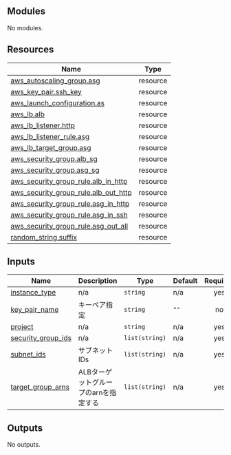 <!-- BEGIN_TF_DOCS -->
## Modules

No modules.

## Resources

| Name | Type |
|------|------|
| [aws_autoscaling_group.asg](https://registry.terraform.io/providers/hashicorp/aws/latest/docs/resources/autoscaling_group) | resource |
| [aws_key_pair.ssh_key](https://registry.terraform.io/providers/hashicorp/aws/latest/docs/resources/key_pair) | resource |
| [aws_launch_configuration.as](https://registry.terraform.io/providers/hashicorp/aws/latest/docs/resources/launch_configuration) | resource |
| [aws_lb.alb](https://registry.terraform.io/providers/hashicorp/aws/latest/docs/resources/lb) | resource |
| [aws_lb_listener.http](https://registry.terraform.io/providers/hashicorp/aws/latest/docs/resources/lb_listener) | resource |
| [aws_lb_listener_rule.asg](https://registry.terraform.io/providers/hashicorp/aws/latest/docs/resources/lb_listener_rule) | resource |
| [aws_lb_target_group.asg](https://registry.terraform.io/providers/hashicorp/aws/latest/docs/resources/lb_target_group) | resource |
| [aws_security_group.alb_sg](https://registry.terraform.io/providers/hashicorp/aws/latest/docs/resources/security_group) | resource |
| [aws_security_group.asg_sg](https://registry.terraform.io/providers/hashicorp/aws/latest/docs/resources/security_group) | resource |
| [aws_security_group_rule.alb_in_http](https://registry.terraform.io/providers/hashicorp/aws/latest/docs/resources/security_group_rule) | resource |
| [aws_security_group_rule.alb_out_http](https://registry.terraform.io/providers/hashicorp/aws/latest/docs/resources/security_group_rule) | resource |
| [aws_security_group_rule.asg_in_http](https://registry.terraform.io/providers/hashicorp/aws/latest/docs/resources/security_group_rule) | resource |
| [aws_security_group_rule.asg_in_ssh](https://registry.terraform.io/providers/hashicorp/aws/latest/docs/resources/security_group_rule) | resource |
| [aws_security_group_rule.asg_out_all](https://registry.terraform.io/providers/hashicorp/aws/latest/docs/resources/security_group_rule) | resource |
| [random_string.suffix](https://registry.terraform.io/providers/hashicorp/random/latest/docs/resources/string) | resource |

## Inputs

| Name | Description | Type | Default | Required |
|------|-------------|------|---------|:--------:|
| <a name="input_instance_type"></a> [instance_type](#input_instance_type) | n/a | `string` | n/a | yes |
| <a name="input_key_pair_name"></a> [key_pair_name](#input_key_pair_name) | キーペア指定 | `string` | `""` | no |
| <a name="input_project"></a> [project](#input_project) | n/a | `string` | n/a | yes |
| <a name="input_security_group_ids"></a> [security_group_ids](#input_security_group_ids) | n/a | `list(string)` | n/a | yes |
| <a name="input_subnet_ids"></a> [subnet_ids](#input_subnet_ids) | サブネットIDs | `list(string)` | n/a | yes |
| <a name="input_target_group_arns"></a> [target_group_arns](#input_target_group_arns) | ALBターゲットグループのarnを指定する | `list(string)` | n/a | yes |

## Outputs

No outputs.
<!-- END_TF_DOCS -->